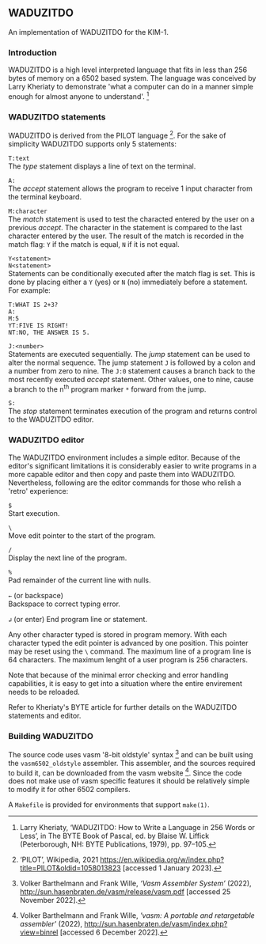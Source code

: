 ## WADUZITDO
An implementation of WADUZITDO for the KIM-1.

### Introduction
WADUZITDO is a high level interpreted language that fits in less than 256 bytes of memory on a 6502 based system. The language was conceived by Larry Kheriaty to demonstrate 'what a computer can do in a manner simple enough for almost anyone to understand'. [^1]

### WADUZITDO statements
WADUZITDO is derived from the PILOT language [^2]. For the sake of simplicity WADUZITDO supports only 5 statements: 

`T:text`  
   The _type_ statement displays a line of text on the terminal.

`A:`  
   The _accept_ statement allows the program to receive 1 input character from the terminal keyboard.
   
`M:character`  
   The _match_ statement is used to test the characted entered by the user on a previous _accept_. The character in the statement is compared to the last character entered by the user. The result of the match is recorded in the match flag: `Y` if the match is equal, `N` if it is not equal.

`Y<statement>`  
`N<statement>`  
   Statements can be conditionally executed after the match flag is set. This is done by placing either a `Y` (yes) or `N` (no) immediately before a statement. For example:

    T:WHAT IS 2+3?
    A:
    M:5
    YT:FIVE IS RIGHT!
    NT:NO, THE ANSWER IS 5.  

`J:<number>`  
   Statements are executed sequentially. The _jump_ statement can be used to alter the normal sequence. The jump statement `J` is followed by a colon and a number from zero to nine. The `J:0` statement causes a branch back to the most recently executed _accept_ statement. Other values, one to nine, cause a branch to the n<sup>th</sup> program marker `*` forward from the jump.
   
`S:`  
   The _stop_ statement terminates execution of the program and returns control to the WADUZITDO editor.
   
### WADUZITDO editor
The WADUZITDO environment includes a simple editor. Because of the editor's significant limitations it is considerably easier to write programs in a more capable editor and then copy and paste them into WADUZITDO. Nevertheless, following are the editor commands for those who relish a 'retro' experience:

`$`  
   Start execution.

`\`  
   Move edit pointer to the start of the program.

`/`  
   Display the next line of the program.

`%`  
   Pad remainder of the current line with nulls.

`←` (or backspace)  
   Backspace to correct typing error.

`↲` (or enter)
   End program line or statement.

Any other character typed is stored in program memory. With each character typed the edit pointer is advanced by one position. This pointer may be reset using the `\` command. The maximum line of a program line is 64 characters. The maximum lenght of a user program is 256 characters.

Note that because of the minimal error checking and error handling capabilities, it is easy to get into a situation where the entire envirement needs to be reloaded.

Refer to Kheriaty's BYTE article for further details on the WADUZITDO statements and editor.

### Building WADUZITDO
The source code uses vasm '8-bit oldstyle' syntax [^3] and can be built using the `vasm6502_oldstyle` assembler. This assembler, and the sources required to build it, can be downloaded from the vasm website [^4]. Since the code does not make use of vasm specific features it should be relatively simple to modify it for other 6502 compilers. 

A `Makefile` is provided for environments that support `make(1)`.

[^1]: Larry Kheriaty, ‘WADUZITDO: How to Write a Language in 256 Words or Less’, in The BYTE Book of Pascal, ed. by Blaise W. Liffick (Peterborough, NH: BYTE Publications, 1979), pp. 97–105.

[^2]: ‘PILOT’, Wikipedia, 2021 <https://en.wikipedia.org/w/index.php?title=PILOT&oldid=1058013823> [accessed 1 January 2023].

[^3]: Volker Barthelmann and Frank Wille, _‘Vasm Assembler System’_ (2022), <http://sun.hasenbraten.de/vasm/release/vasm.pdf> [accessed 25 November 2022].

[^4]: Volker Barthelmann and Frank Wille, _'vasm: A portable and retargetable assembler'_ (2022), <http://sun.hasenbraten.de/vasm/index.php?view=binrel> [accessed 6 December 2022].

